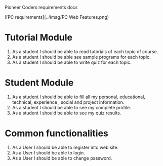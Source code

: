Pioneer Coders requirements docs

![PC requirements](../imag/PC Web Features.png)

# Tutorial Module

1. As a student I should be able to read tutorials of each topic of course.
2. As a student I should be able see sample programs for each topic.
3. As a student I should be able to write quiz for each topic.

# Student Module

1.	As a student I should be able to fill all my personal, educational, technical, experience , social and project information.
2.	As a student I should be able to see my complete profile.
3.	As a student I should be able to see my quiz results.

# Common functionalities 

1.	As a User I should be able to register into web site.
2.	As a User I should be able to login.
3.	As a User I should be able to change password.

